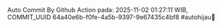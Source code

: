 Auto Commit By Github Action pada: 2025-11-02 01:27:11 WIB, COMMIT_UUID 64a40e6b-f0fe-4a5b-9397-9e67435c4bf8 #autohijau🗿
